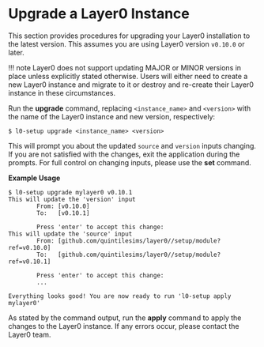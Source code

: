 # Upgrade a Layer0 Instance

This section provides procedures for upgrading your Layer0 installation to the latest version.
This assumes you are using Layer0 version `v0.10.0` or later. 

!!! note 
    Layer0 does not support updating MAJOR or MINOR versions in place unless explicitly stated otherwise.
    Users will either need to create a new Layer0 instance and migrate to it or destroy and re-create their Layer0 instance in these circumstances.

Run the **upgrade** command, replacing `<instance_name>` and `<version>` with the name of the Layer0 instance and new version, respectively:
```
$ l0-setup upgrade <instance_name> <version>
```

This will prompt you about the updated `source` and `version` inputs changing. 
If you are not satisfied with the changes, exit the application during the prompts. 
For full control on changing inputs, please use the **set** command. 

**Example Usage**
```
$ l0-setup upgrade mylayer0 v0.10.1
This will update the 'version' input
        From: [v0.10.0]
        To:   [v0.10.1]

        Press 'enter' to accept this change:
This will update the 'source' input
        From: [github.com/quintilesims/layer0//setup/module?ref=v0.10.0]
        To:   [github.com/quintilesims/layer0//setup/module?ref=v0.10.1]

        Press 'enter' to accept this change:
        ...
        
Everything looks good! You are now ready to run 'l0-setup apply mylayer0'
```

As stated by the command output, run the **apply** command to apply the changes to the Layer0 instance.
If any errors occur, please contact the Layer0 team. 
